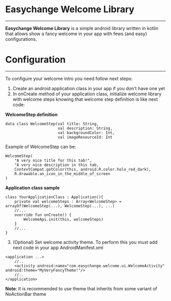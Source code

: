 # Easychange Welcome Library
------
**Easychange Welcome Library** is a simple android library written in kotlin that allows show a fancy welcome in your app with fews (and easy) configurations. 

# Configuration
------
To configure your welcome intro you need follow next steps:
1. Create an android application class in your app if you don't have one yet
2. In onCreate method of your application class, initialize welcome library with welcome steps knowing that welcome step definition is like next code:

**WelcomeStep definition**
```
data class WelcomeStep(val title: String,
                       val description: String,
                       val backgroundColor: Int,
                       val imageResourceId: Int
```

Example of WelcomeStep can be:
```
WelcomeStep(
    "A very nice title for this tab!",
    "A very nice description in this tab,
    ContextCompat.getColor(this, android.R.color.holo_red_dark),
    R.drawable.an_icon_in_the_middle_of_screen
)
```

**Application class sample**
```
class YourApplicationClass : Application(){
    private val welcomeSteps : Array<WelcomeStep> = arrayOf(WelcomeStep(...), WelcomeStep(...), ...)
    //...
    override fun onCreate() {
        WelcomeApi.init(this, welcomeSteps)
    }
    //...
}
```
3. (Optional) Set welcome activity theme. To perform this you must add next code in your app AndroidManifest.xml
```
<application ...>
    //..
    <activity android:name="com.easychange.welcome.ui.WelcomeActivity" android:theme="MyVeryFancyTheme!"/>
    //..
</application>
```
**Note**: It is recommended to use theme  that inherits from some variant of NoActionBar theme